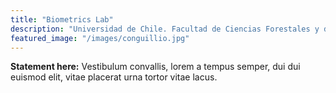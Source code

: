 ```yaml
---
title: "Biometrics Lab"
description: "Universidad de Chile. Facultad de Ciencias Forestales y de la Conservación de la Naturaleza."
featured_image: "/images/conguillio.jpg"
---
```


**Statement here:** Vestibulum convallis, lorem a tempus semper, dui dui euismod elit, vitae placerat urna tortor vitae lacus.
